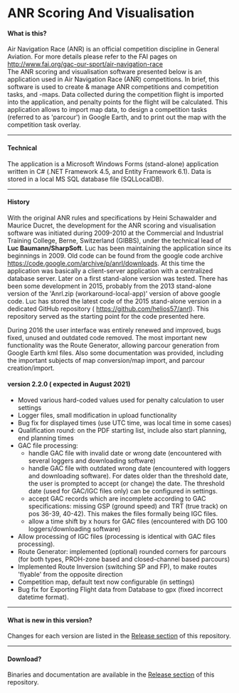 # ANR Scoring And Visualisation
#### What is this?
Air Navigation Race (ANR) is an official competition discipline in General Aviation. 
For more details please refer to the FAI pages on http://www.fai.org/gac-our-sport/air-navigation-race  
The ANR scoring and visualisation software presented below is an application used in Air Navigation Race (ANR) competitions.
In brief, this software is used to create & manage ANR competitions and competition tasks, and -maps. 
Data collected during the competition flight is imported into the application, and penalty points for the flight will be calculated. 
This application allows to import map data, to design a competition tasks (referred to as 'parcour') in Google Earth, 
and to print out the map with the competition task overlay.

---
#### Technical
The application is a Microsoft Windows Forms (stand-alone) application written in C# (.NET Framework 4.5, and Entity Framework 6.1). 
Data is stored in a local MS SQL database file (SQLLocalDB).

---
#### History
With the original ANR rules and specifications by Heini Schawalder and Maurice Ducret, the development for the ANR scoring and visualisation 
software was initiated during 2009-2010 at the Commercial and Industrial Training College, Berne, Switzerland (GIBBS), 
under the technical lead of **Luc Baumann/SharpSoft**. Luc has been maintaining the application since its beginnings in 2009.
Old code can be found from the google code archive https://code.google.com/archive/p/anrl/downloads. 
At this time the application was basically a client-server application with a centralized database server. Later on a first stand-alone version was tested. There has been some development in 2015, probably from the 2013 stand-alone version of the 'Anrl.zip (workaround-local-app)' version of above google code. Luc has stored the latest code of the 2015 stand-alone version in a dedicated GitHub repository ( https://github.com/helios57/anrl). This repository served as the starting point for the code presented here.

During 2016 the user interface was entirely renewed and improved, bugs fixed, unused and outdated code removed. The most important new functionality was the Route Generator, allowing parcour generation from Google Earth kml files. Also some documentation was provided, including the important subjects of map conversion/map import, and parcour creation/import.

#### version 2.2.0 ( expected in August 2021)


* Moved various hard-coded values used for penalty calculation to user settings  
* Logger files, small modification in upload functionality  
* Bug fix for displayed times (use UTC time, was local time in some cases)  
* Qualification round: on the PDF starting list, include also start planning, end planning times  
* GAC file processing:  
  * handle GAC file with invalid date or wrong date (encountered with several loggers and downloading software)  
  * handle GAC file with outdated wrong date (encountered with loggers and downloading software). For dates older than the threshold date, the user is prompted to accept (or change) the date. The threshold date (used for GAC/IGC files only) can be configured in settings.  
  * accept GAC records which are incomplete according to GAC specifications: missing GSP (ground speed) and TRT (true track) on pos 36-39, 40-42). This makes the files formally being IGC files.  
  * allow a time shift by x hours for GAC files (encountered with DG 100 loggers/downloading software)   
* Allow processing of IGC files (processing is identical with GAC files processing).  
* Route Generator: implemented (optional) rounded corners for parcours (for both types, PROH-zone based and closed-channel based parcours)  
* Implemented Route Inversion (switching SP and FP), to make routes 'flyable' from the opposite direction  
* Competition map, default text now configurable (in settings)  
* Bug fix for Exporting Flight data from Database to gpx (fixed incorrect datetime format).



--- 
#### What is new in this version?

Changes for each version are listed in the [Release section](../../releases) of this repository.

---
#### Download?
Binaries and documentation are available in the [Release section](../../releases) of this repository.
